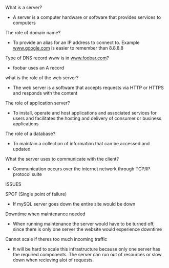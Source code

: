 What is a server?
- A server is a computer hardware or software that provides services to computers

The role of domain name?
- To provide an alias for an IP address to connect to. Example www.google.com is easier to remember than 8.8.8.8

Type of DNS record www is in www.foobar.com?
- foobar uses an A record

what is the role of the web server?
- The web server is a software that accepts requests via HTTP or HTTPS and responds with the content

The role of application server?
- To install, operate and host applications and associated services for users and facilitates the hosting and delivery of consumer or business applications

The role of a database?
- To maintain a collection of information that can be accessed and updated

What the server uses to communicate with the client?
- Communication occurs over the internet network through TCP/IP protocol suite

ISSUES

SPOF (Single point of failure)
- If mySQL server goes down the entire site would be down

Downtime when maintenance needed
- When running maintenance the server would have to be turned off, since there is only one server the website would experience downtime

Cannot scale if theres too much incoming traffic
- It will be hard to scale this infrastructure because only one server has the required components. The server can run out of resources or slow down when recieving alot of requests.
